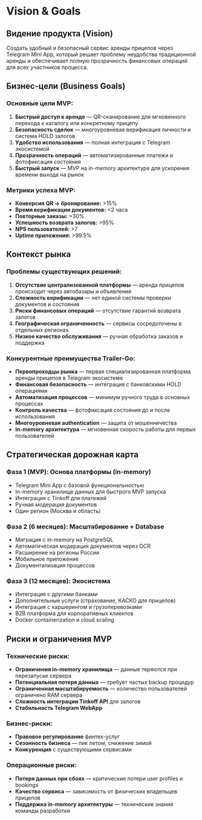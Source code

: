 # Vision & Goals

## Видение продукта (Vision)
Создать удобный и безопасный сервис аренды прицепов через Telegram Mini App, который решает проблему неудобства традиционной аренды и обеспечивает полную прозрачность финансовых операций для всех участников процесса.

## Бизнес-цели (Business Goals)

### Основные цели MVP:
1. **Быстрый доступ к аренде** — QR-сканирование для мгновенного перехода к каталогу или конкретному прицепу
2. **Безопасность сделок** — многоуровневая верификация личности и система HOLD залогов
3. **Удобство использования** — полная интеграция с Telegram экосистемой
4. **Прозрачность операций** — автоматизированные платежи и фотофиксация состояния
5. **Быстрый запуск** — MVP на in-memory архитектуре для ускорения времени выхода на рынок

### Метрики успеха MVP:
- **Конверсия QR → бронирование:** >15%
- **Время верификации документов:** <2 часа
- **Повторные заказы:** >30%
- **Успешность возврата залогов:** >95%
- **NPS пользователей:** >7
- **Uptime приложения:** >99.5%

## Контекст рынка

### Проблемы существующих решений:
1. **Отсутствие централизованной платформы** — аренда прицепов происходит через автобазары и объявления
2. **Сложность верификации** — нет единой системы проверки документов и состояния
3. **Риски финансовых операций** — отсутствие гарантий возврата залогов
4. **Географическая ограниченность** — сервисы сосредоточены в отдельных регионах
5. **Низкое качество обслуживания** — ручная обработка заказов и поддержка

### Конкурентные преимущества Trailer-Go:
- **Первопроходцы рынка** — первая специализированная платформа аренды прицепов в Telegram экосистеме
- **Финансовая безопасность** — интеграция с банковскими HOLD операциями
- **Автоматизация процессов** — минимум ручного труда в основных процессах
- **Контроль качества** — фотофиксация состояния до и после использования
- **Многоуровневая authentication** — защита от мошенничества
- **In-memory архитектура** — мгновенная скорость работы для первых пользователей

## Стратегическая дорожная карта

### Фаза 1 (MVP): Основа платформы (in-memory)
- Telegram Mini App с базовой функциональностью
- In-memory хранилище данных для быстрого MVP запуска
- Интеграция с Tinkoff для платежей
- Ручная модерация документов
- Один регион (Москва и область)

### Фаза 2 (6 месяцев): Масштабирование + Database
- Миграция с in-memory на PostgreSQL
- Автоматическая модерация документов через OCR
- Расширение на регионы России
- Мобильное приложение
- Документализация процессов

### Фаза 3 (12 месяцев): Экосистема
- Интеграция с другими банками
- Дополнительные услуги (страхование, КАСКО для прицепов)
- Интеграция с каршерингом и грузоперевозками
- B2B платформа для корпоративных клиентов
- Docker containerization и cloud scaling

## Риски и ограничения MVP

### Технические риски:
- **Ограничения in-memory хранилища** — данные теряются при перезапуске сервера
- **Потенциальная потеря данных** — требует частых backup процедур
- **Ограниченная масштабируемость** — количество пользователей ограничено RAM сервера
- **Сложность интеграции Tinkoff API** для залогов
- **Стабильность Telegram WebApp**

### Бизнес-риски:
- **Правовое регулирование** финтех-услуг
- **Сезонность бизнеса** — пик летом, снижение зимой
- **Конкуренция** с существующими сервисами

### Операционные риски:
- **Потеря данных при сбоях** — критические потери user profiles и bookings
- **Качество сервиса** — зависимость от физических владельцев прицепов
- **Поддержка in-memory архитектуры** — технические знания команды разработки
